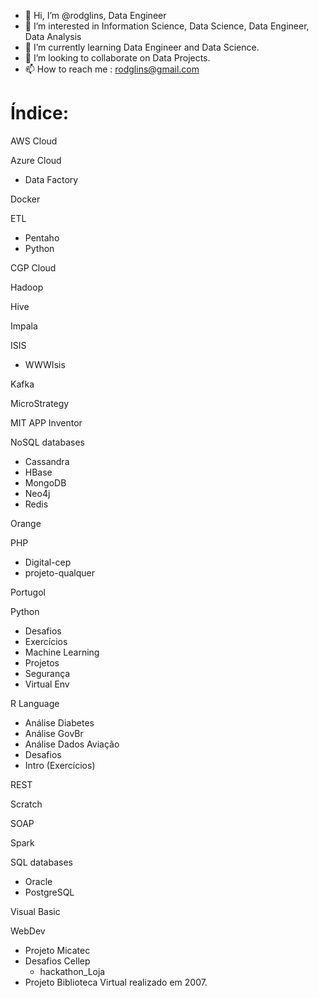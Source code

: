- 👋 Hi, I’m @rodglins, Data Engineer
- 👀 I’m interested in Information Science, Data Science, Data Engineer, Data Analysis
- 🌱 I’m currently learning Data Engineer and Data Science. 
- 💞️ I’m looking to collaborate on Data Projects.
- 📫 How to reach me : rodglins@gmail.com

# Índice:

AWS Cloud

Azure Cloud 
 - Data Factory

Docker

ETL

- Pentaho
- Python

CGP Cloud

Hadoop

Hive

Impala

ISIS
  - WWWIsis


Kafka

MicroStrategy

MIT APP Inventor

NoSQL databases

- Cassandra
- HBase
- MongoDB
- Neo4j
- Redis

Orange

PHP
 - Digital-cep
 - projeto-qualquer

Portugol

Python

- Desafios
- Exercícios
- Machine Learning
- Projetos
- Segurança
- Virtual Env

R Language

- Análise Diabetes
- Análise GovBr
- Análise Dados Aviação
- Desafios
- Intro (Exercícios)

REST

Scratch

SOAP

Spark

SQL databases

- Oracle
- PostgreSQL

Visual Basic

WebDev

- Projeto Micatec
- Desafios Cellep
  - hackathon_Loja
- Projeto Biblioteca Virtual realizado em 2007.


<!---
rodglins/rodglins is a ✨ special ✨ repository because its `README.md` (this file) appears on your GitHub profile.
You can click the Preview link to take a look at your changes.
--->
